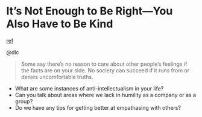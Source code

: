 # It’s Not Enough to Be Right—You Also Have to Be Kind
[ref](https://medium.com/s/story/its-not-enough-to-be-right-you-also-have-to-be-kind-b8814111fe1)

@dlc

> Some say there’s no reason to care about other people’s feelings if the facts are on your side.
> No society can succeed if it runs from or denies uncomfortable truths. 

- What are some instances of anti-intellectualism in your life?
- Can you talk about areas where we lack in humility as a company or as a group?
- Do we have any tips for getting better at empathasing with others?